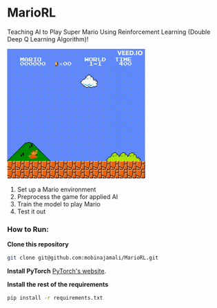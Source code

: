 # MarioRL
Teaching AI to Play Super Mario Using Reinforcement Learning (Double Deep Q Learning Algorithm)!

![Played Super Mario GIF](./thumbnails/output.gif)

1. Set up a Mario environment
2. Preprocess the game for applied AI
3. Train the model to play Mario
4. Test it out

### How to Run:

**Clone this repository**
```bash
git clone git@github.com:mobinajamali/MarioRL.git
```

**Install PyTorch**
[PyTorch's website](https://pytorch.org/).


**Install the rest of the requirements**

```bash
pip install -r requirements.txt
```